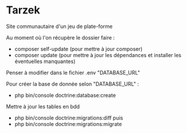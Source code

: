 # Tarzek
Site communautaire d'un jeu de plate-forme

Au moment où l'on récupère le dossier faire :
* composer self-update (pour mettre à jour composer)
* composer update (pour mettre à jour les dépendances et installer les éventuelles manquantes)

Penser à modifier dans le fichier .env "DATABASE_URL"

Pour créer la base de donnée selon "DATABASE_URL" :
* php bin/console doctrine:database:create

Mettre à jour les tables en bdd
* php bin/console doctrine:migrations:diff
puis
* php bin/console doctrine:migrations:migrate
